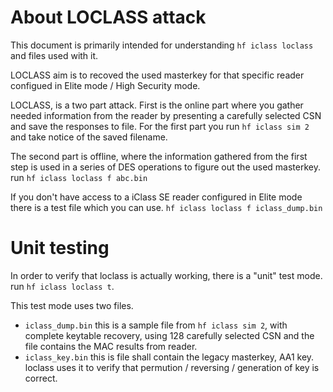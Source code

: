 # About LOCLASS attack

This document is primarily intended for understanding `hf iclass loclass` and files used with it.

LOCLASS aim is to recoved the used masterkey for that specific reader configued in Elite mode / High Security mode.

LOCLASS, is a two part attack. First is the online part where you gather needed information from the reader by presenting a carefully selected CSN and save the responses to file.  For the first part you run `hf iclass sim 2` and take notice of the saved filename.

The second part is offline,  where the information gathered from the first step is used in a series of DES operations to figure out the used 
masterkey.
   run `hf iclass loclass f abc.bin`

If you don't have access to a iClass SE reader configured in Elite mode there is a test file which you can use.
   `hf iclass loclass f iclass_dump.bin` 


# Unit testing
In order to verify that loclass is actually working, there is a "unit" test mode.
run `hf iclass loclass t`.

This test mode uses two files. 

- `iclass_dump.bin`
   this is a sample file from `hf iclass sim 2`, with complete keytable recovery, using 128 carefully selected CSN and the file contains the MAC results from reader. 
- `iclass_key.bin`
   this is file shall contain the legacy masterkey, AA1 key. loclass uses it to verify that permution / reversing / generation of key is correct.